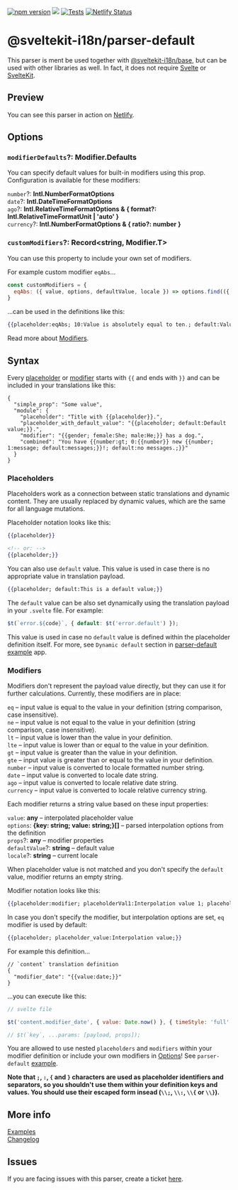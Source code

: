 [![npm version](https://badge.fury.io/js/@sveltekit-i18n%2Fparser-default.svg)](https://badge.fury.io/js/@sveltekit-i18n%2Fparser-default) ![](https://github.com/sveltekit-i18n/parsers/workflows/Tests/badge.svg) [![Tests](https://github.com/sveltekit-i18n/parsers/actions/workflows/tests-parser-default.yml/badge.svg)](https://github.com/sveltekit-i18n/parsers/actions/workflows/tests-parser-default.yml)
[![Netlify Status](https://api.netlify.com/api/v1/badges/61a65082-1dc8-4c2a-94f2-0334c005dad0/deploy-status)](https://app.netlify.com/sites/parser-default/deploys)

# @sveltekit-i18n/parser-default
This parser is ment be used together with [@sveltekit-i18n/base](https://github.com/sveltekit-i18n/base), but can be used with other libraries as well. In fact, it does not require [Svelte](https://github.com/sveltejs/svelte) or [SvelteKit](https://github.com/sveltejs/kit).

## Preview
You can see this parser in action on [Netlify](https://parser-default.netlify.app).

## Options
### `modifierDefaults`?: __Modifier.Defaults__
You can specify default values for built-in modifiers using this prop. Configuration is available for these modifiers:

`number`?: __Intl.NumberFormatOptions__
<br>
`date`?: __Intl.DateTimeFormatOptions__
<br>
`ago`?: __Intl.RelativeTimeFormatOptions & { format?: Intl.RelativeTimeFormatUnit | 'auto' }__ 
<br>
`currency`?: __Intl.NumberFormatOptions & { ratio?: number }__
<br>

### `customModifiers`?: __Record<string, Modifier.T>__
You can use this property to include your own set of modifiers.

For example custom modifier `eqAbs`...
```javascript
const customModifiers = {
  eqAbs: ({ value, options, defaultValue, locale }) => options.find(({ key }) => Math.abs(+key) === Math.abs(value))?.value || defaultValue
}

```

...can be used in the definitions like this:

```hbs
{{placeholder:eqAbs; 10:Value is absolutely equal to ten.; default:Value is not absolutely equal to ten.;}}
```
Read more about [Modifiers](#modifiers).


## Syntax

Every [placeholder](#placeholders) or [modifier](#modifiers) starts with `{{` and ends with `}}` and can be included in your translations like this:
 
```jsonc
{
  "simple_prop": "Some value",
  "module": {
    "placeholder": "Title with {{placeholder}}.",
    "placeholder_with_default_value": "{{placeholder; default:Default value;}}.",
    "modifier": "{{gender; female:She; male:He;}} has a dog.",
    "combined": "You have {{number:gt; 0:{{number}} new {{number; 1:message; default:messages;}}!; default:no messages.;}}"
  }
} 
```

### Placeholders

Placeholders work as a connection between static translations and dynamic content. They are usually replaced by dynamic values, which are the same for all language mutations.

Placeholder notation looks like this:
```hbs
{{placeholder}}

<!-- or: -->
{{placeholder;}}
```

You can also use `default` value. This value is used in case there is no appropriate value in translation payload. 

```hbs
{{placeholder; default:This is a default value;}}
```

The `default` value can be also set dynamically using the translation payload in your `.svelte` file. For example:

```javascript
$t(`error.${code}`, { default: $t('error.default') });
```
This value is used in case no `default` value is defined within the placeholder definition itself. For more, see `Dynamic default` section in [parser-default example](https://github.com/sveltekit-i18n/lib/tree/master/examples/parser-default) app.

### Modifiers
Modifiers don't represent the payload value directly, but they can use it for further calculations. Currently, these modifiers are in place:

`eq` – input value is equal to the value in your definition (string comparison, case insensitive).\
`ne` – input value is not equal to the value in your definition (string comparison, case insensitive).\
`lt` – input value is lower than the value in your definition.\
`lte` – input value is lower than or equal to the value in your definition.\
`gt` – input value is greater than the value in your definition.\
`gte` – input value is greater than or equal to the value in your definition.\
`number` – input value is converted to locale formatted number string.\
`date` – input value is converted to locale date string.\
`ago` – input value is converted to locale relative date string.\
`currency` – input value is converted to locale relative currency string.

Each modifier returns a string value based on these input properties:

`value`: __any__ – interpolated placeholder value\
`options`: __{key: string; value: string;}[]__ – parsed interpolation options from the definition\
`props`?: __any__ – modifier properties\
`defaultValue`?: __string__ – default value\
`locale`?: __string__ – current locale

When placeholder value is not matched and you don't specify the `default` value, modifier returns an empty string.

Modifier notation looks like this:
```hbs
{{placeholder:modifier; placeholderVal1:Interpolation value 1; placeholderVal2:Interpolation value 2; ... ; default:Default value;}}
```

In case you don't specify the modifier, but interpolation options are set, `eq` modifier is used by default:

```hbs
{{placeholder; placeholder_value:Interpolation value;}}
```

For example this definition...
```jsonc
// `content` translation definition
{
  "modifier_date": "{{value:date;}}"
}
```

...you can execute like this:
```javascript
// svelte file

$t('content.modifier_date', { value: Date.now() }, { timeStyle: 'full' });

// $t(`key`, ...params: [payload, props]);
```

You are allowed to use nested `placeholders` and `modifiers` within your modifier definition or include your own modifiers in [Options](#options)! See `parser-default` [example](https://github.com/sveltekit-i18n/lib/tree/master/examples/parser-default).


__Note that `;`, `:`, `{` and `}` characters are used as placeholder identifiers and separators, so you shouldn't use them within your definition keys and values. You should use their escaped form insead (`\\;`, `\\:`, `\\{` or `\\}`).__

## More info
[Examples](https://github.com/sveltekit-i18n/lib/tree/master/examples)\
[Changelog](https://github.com/sveltekit-i18n/parsers/blob/master/parser-default/CHANGELOG.md)

## Issues
If you are facing issues with this parser, create a ticket [here](https://github.com/sveltekit-i18n/lib/issues).
